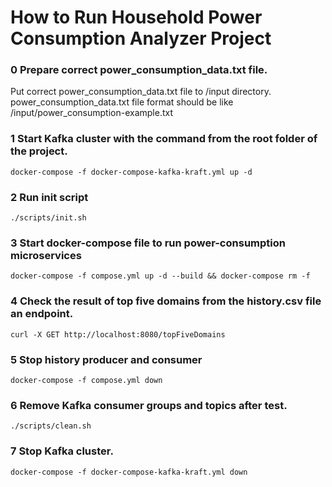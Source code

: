 # How to Run Household Power Consumption Analyzer Project
### 0 Prepare correct power_consumption_data.txt file. 
Put correct power_consumption_data.txt file to /input directory.
power_consumption_data.txt file format should be like /input/power_consumption-example.txt


### 1 Start Kafka cluster with the command from the root folder of the project.
```Shell
docker-compose -f docker-compose-kafka-kraft.yml up -d
```

### 2 Run init script

```Shell
./scripts/init.sh
```

### 3 Start docker-compose file to run power-consumption microservices

```Shell
docker-compose -f compose.yml up -d --build && docker-compose rm -f
```

### 4 Check the result of top five domains from the history.csv file an endpoint.

```Shell
curl -X GET http://localhost:8080/topFiveDomains
```

### 5 Stop history producer and consumer

```Shell
docker-compose -f compose.yml down
```

### 6 Remove Kafka consumer groups and topics after test.

```Shell
./scripts/clean.sh
```
### 7 Stop Kafka cluster.
```Shell
docker-compose -f docker-compose-kafka-kraft.yml down
```